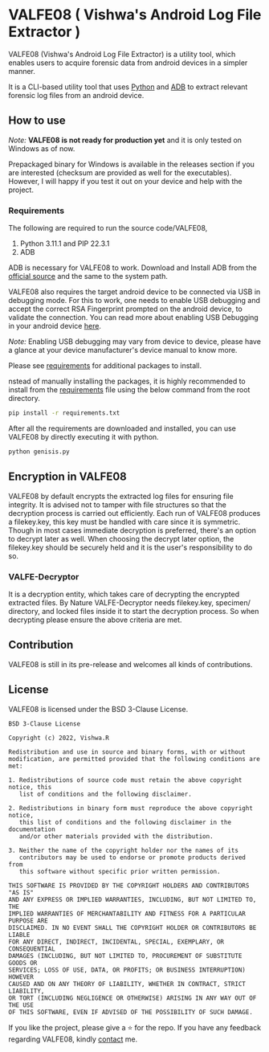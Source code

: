 # VALFE08 ( Vishwa's Android Log File Extractor )

VALFE08 (Vishwa's Android Log File Extractor) is a utility tool, which enables users to acquire forensic data from android devices in a simpler manner.

It is a CLI-based utility tool that uses [Python](https://www.python.org/) and [ADB](https://developer.android.com/studio/command-line/adb) to extract relevant forensic log files from an android device.

## How to use

_Note:_
**VALFE08 is not ready for production yet** and it is only tested on Windows as of now.

<!-- _Note:_
 Please read the DISCLAIMER before using the tool. -->

Prepackaged binary for Windows is available in the releases section if you are interested (checksum are provided as well for the executables). However, I will happy if you test it out on your device and help with the project.

### Requirements

The following are required to run the source code/VALFE08,

1. Python 3.11.1 and PIP 22.3.1
2. ADB

ADB is necessary for VALFE08 to work. Download and Install ADB from the [official source](https://developer.android.com/studio/releases/platform-tools#downloads) and the same to the system path.

VALFE08 also requires the target android device to be connected via USB in debugging mode. For this to work, one needs to enable USB debugging and accept the correct RSA Fingerprint prompted on the android device, to validate the connection. You can read more about enabling USB Debugging in your android device [here](https://developer.android.com/studio/debug/dev-options#enable).

_Note:_
Enabling USB debugging may vary from device to device, please have a glance at your device manufacturer's device manual to know more.

Please see [requirements](https://github.com/code-reaper08/VALFE08/blob/main/requirements.txt) for additional packages to install.

nstead of manually installing the packages, it is highly recommended to install from the [requirements](https://github.com/code-reaper08/VALFE08/blob/main/requirements.txt) file using the below command from the root directory.

```bash
pip install -r requirements.txt
```

After all the requirements are downloaded and installed, you can use VALFE08 by directly executing it with python.

```bash
python genisis.py
```

## Encryption in VALFE08

VALFE08 by default encrypts the extracted log files for ensuring file integrity. It is advised not to tamper with file structures so that the decryption process is carried out efficiently. Each run of VALFE08 produces a filekey.key, this key must be handled with care since it is symmetric. Though in most cases immediate decryption is preferred, there's an option to decrypt later as well. When choosing the decrypt later option, the filekey.key should be securely held and it is the user's responsibility to do so.

### VALFE-Decryptor

It is a decryption entity, which takes care of decrypting the encrypted extracted files. By Nature VALFE-Decryptor needs filekey.key, specimen/ directory, and locked files inside it to start the decryption process. So when decrypting please ensure the above criteria are met.

## Contribution

VALFE08 is still in its pre-release and welcomes all kinds of contributions.

<!-- Please read [CONTRIBUTING]() file to know more about how to contribute and what contribution methods the projects follow. -->

## License

VALFE08 is licensed under the BSD 3-Clause License.

```
BSD 3-Clause License

Copyright (c) 2022, Vishwa.R

Redistribution and use in source and binary forms, with or without
modification, are permitted provided that the following conditions are met:

1. Redistributions of source code must retain the above copyright notice, this
   list of conditions and the following disclaimer.

2. Redistributions in binary form must reproduce the above copyright notice,
   this list of conditions and the following disclaimer in the documentation
   and/or other materials provided with the distribution.

3. Neither the name of the copyright holder nor the names of its
   contributors may be used to endorse or promote products derived from
   this software without specific prior written permission.

THIS SOFTWARE IS PROVIDED BY THE COPYRIGHT HOLDERS AND CONTRIBUTORS "AS IS"
AND ANY EXPRESS OR IMPLIED WARRANTIES, INCLUDING, BUT NOT LIMITED TO, THE
IMPLIED WARRANTIES OF MERCHANTABILITY AND FITNESS FOR A PARTICULAR PURPOSE ARE
DISCLAIMED. IN NO EVENT SHALL THE COPYRIGHT HOLDER OR CONTRIBUTORS BE LIABLE
FOR ANY DIRECT, INDIRECT, INCIDENTAL, SPECIAL, EXEMPLARY, OR CONSEQUENTIAL
DAMAGES (INCLUDING, BUT NOT LIMITED TO, PROCUREMENT OF SUBSTITUTE GOODS OR
SERVICES; LOSS OF USE, DATA, OR PROFITS; OR BUSINESS INTERRUPTION) HOWEVER
CAUSED AND ON ANY THEORY OF LIABILITY, WHETHER IN CONTRACT, STRICT LIABILITY,
OR TORT (INCLUDING NEGLIGENCE OR OTHERWISE) ARISING IN ANY WAY OUT OF THE USE
OF THIS SOFTWARE, EVEN IF ADVISED OF THE POSSIBILITY OF SUCH DAMAGE.

```

If you like the project, please give a ⭐ for the repo. If you have any feedback regarding VALFE08, kindly [contact](https://cr08.netlify.app/en/contact/) me.
